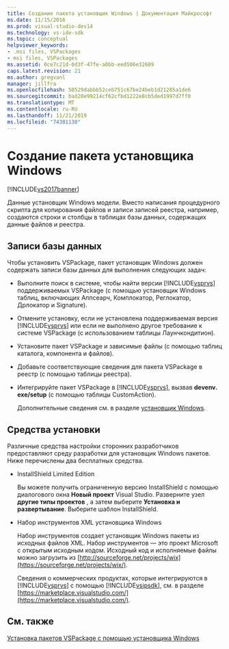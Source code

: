 ```yaml
---
title: Создание пакета установщик Windows | Документация Майкрософт
ms.date: 11/15/2016
ms.prod: visual-studio-dev14
ms.technology: vs-ide-sdk
ms.topic: conceptual
helpviewer_keywords:
- .msi files, VSPackages
- msi files, VSPackages
ms.assetid: 0ce7c21d-0d3f-47fe-a0bb-eed506e32609
caps.latest.revision: 21
ms.author: gregvanl
manager: jillfra
ms.openlocfilehash: 58529dabbb52ceb751c67be24beb1d21285a1de6
ms.sourcegitcommit: bad28e99214cf62cfbd1222e8cb5ded1997d7ff0
ms.translationtype: MT
ms.contentlocale: ru-RU
ms.lasthandoff: 11/21/2019
ms.locfileid: "74301130"
---
```

# <a name="authoring-a-windows-installer-package"></a>Создание пакета установщика Windows
[!INCLUDE[vs2017banner](../../includes/vs2017banner.md)]

Данные установщик Windows модели. Вместо написания процедурного скрипта для копирования файлов и записи записей реестра, например, создаются строки и столбцы в таблицах базы данных, содержащих данные файлов и реестра.  
  
## <a name="database-entries"></a>Записи базы данных  
 Чтобы установить VSPackage, пакет установщик Windows должен содержать записи базы данных для выполнения следующих задач:  
  
- Выполните поиск в системе, чтобы найти версии [!INCLUDE[vsprvs](../../includes/vsprvs-md.md)] поддерживаемых VSPackage (с помощью установщик Windows таблиц, включающих Аппсеарч, Комплокатор, Реглокатор, Дрлокатор и Signature).  
  
- Отмените установку, если не установлена поддерживаемая версия [!INCLUDE[vsprvs](../../includes/vsprvs-md.md)] или если не выполнено другое требование к системе VSPackage (с использованием таблицы Лаунчкондитион).  
  
- Установите пакет VSPackage и зависимые файлы (с помощью таблиц каталога, компонента и файлов).  
  
- Добавьте соответствующие сведения для пакета VSPackage в реестр (с помощью таблицы реестра).  
  
- Интегрируйте пакет VSPackage в [!INCLUDE[vsprvs](../../includes/vsprvs-md.md)], вызвав **devenv. exe/setup** (с помощью таблицы CustomAction).  
  
  Дополнительные сведения см. в разделе [установщик Windows](https://msdn.microsoft.com/library/cc185688\(VS.85\).aspx).  
  
## <a name="setup-tools"></a>Средства установки  
 Различные средства настройки сторонних разработчиков предоставляют среду разработки для установщик Windows пакетов. Ниже перечислены два бесплатных средства.  
  
- InstallShield Limited Edition  
  
   Вы можете получить ограниченную версию InstallShield с помощью диалогового окна **Новый проект** Visual Studio. Разверните узел **другие типы проектов** , а затем выберите **Установка и развертывание**. Выберите шаблон InstallShield.  
  
- Набор инструментов XML установщика Windows  
  
   Набор инструментов создает установщик Windows пакеты из исходных файлов XML. Набор инструментов — это проект Microsoft с открытым исходным кодом. Исходный код и исполняемые файлы можно загрузить из [http://sourceforge.net/projects/wix](https://sourceforge.net/projects/wix/).  
  
  Сведения о коммерческих продуктах, которые интегрируются в [!INCLUDE[vsprvs](../../includes/vsprvs-md.md)] с помощью [!INCLUDE[vsipsdk](../../includes/vsipsdk-md.md)], см. в разделе [https://marketplace.visualstudio.com/](https://marketplace.visualstudio.com/).  
  
## <a name="see-also"></a>См. также  
 [Установка пакетов VSPackage с помощью установщика Windows](../../extensibility/internals/installing-vspackages-with-windows-installer.md)

